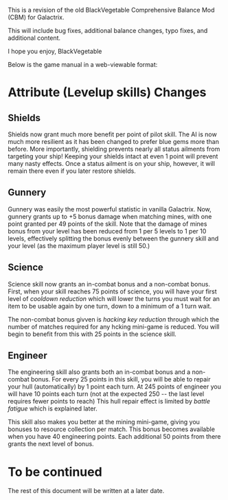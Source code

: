 This is a revision of the old BlackVegetable Comprehensive Balance Mod (CBM) for Galactrix.

This will include bug fixes, additional balance changes, typo fixes, and additional content.

I hope you enjoy,
BlackVegetable

Below is the game manual in a web-viewable format:

# Attribute (Levelup skills) Changes

## Shields

Shields now grant much more benefit per point of pilot skill. The AI is now much more resilient as it has been changed to prefer blue gems more than before. More importantly, shielding prevents nearly all status ailments from targeting your ship! Keeping your shields intact at even 1 point will prevent many nasty effects. Once a status ailment is on your ship, however, it will remain there even if you later restore shields. 

## Gunnery

Gunnery was easily the most powerful statistic in vanilla Galactrix. Now, gunnery grants up to +5 bonus damage when matching mines, with one point granted per 49 points of the skill. Note that the damage of mines bonus from your level has been reduced from 1 per 5 levels to 1 per 10 levels, effectively splitting the bonus evenly between the gunnery skill and your level (as the maximum player level is still 50.)

## Science

Science skill now grants an in-combat bonus and a non-combat bonus. First, when your skill reaches 75 points of science, you will have your first level of *cooldown reduction* which will lower the turns you must wait for an item to be usable again by one turn, down to a minimum of a 1 turn wait.

The non-combat bonus givven is *hacking key reduction* through which the number of matches required for any hcking mini-game is reduced. You will begin to benefit from this with 25 points in the science skill.

## Engineer

The engineering skill also grants both an in-combat bonus and a non-combat bonus. For every 25 points in this skill, you will be able to repair your hull (automatically) by 1 point each turn. At 245 points of engineer you will have 10 points each turn (not at the expected 250 -- the last level requires fewer points to reach) This hull repair effect is limited by *battle fatigue* which is explained later.

This skill also makes you better at the mining mini-game, giving you bonuses to resource collection per match. This bonus becomes available when you have 40 engineering points. Each additional 50 points from there grants the next level of bonus.

# To be continued

The rest of this document will be written at a later date.
